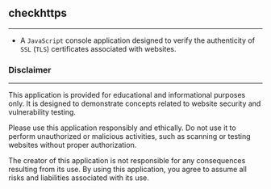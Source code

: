## checkhttps
---

- A `JavaScript` console application designed to verify the authenticity of `SSL` (`TLS`) certificates associated with websites.


### Disclaimer
---

This application is provided for educational and informational purposes only. It is designed to demonstrate concepts related to website security and vulnerability testing. 

Please use this application responsibly and ethically. Do not use it to perform unauthorized or malicious activities, such as scanning or testing websites without proper authorization. 

The creator of this application is not responsible for any consequences resulting from its use. By using this application, you agree to assume all risks and liabilities associated with its use.




